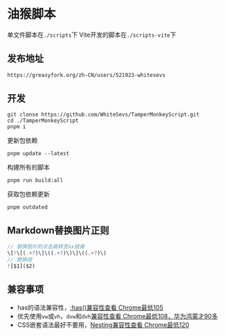 # 油猴脚本

单文件脚本在`./scripts`下
Vite开发的脚本在`./scripts-vite`下

## 发布地址

```html
https://greasyfork.org/zh-CN/users/521923-whitesevs
```

## 开发

```text
git clonse https://github.com/WhiteSevs/TamperMonkeyScript.git
cd ./TamperMonkeyScript
pnpm i
```

更新包依赖

```text
pnpm update --latest
```

构建所有的脚本

```text
pnpm run build:all

```

获取包依赖更新

```text
pnpm outdated
```

## Markdown替换图片正则

```js
// 替换图片的点击跳转至xx链接
\[!\[(.+?)\]\((.+?)\)\]\((.+?)\)
// 替换成
![$1]($2)
```

## 兼容事项

* has的语法兼容性，[:has()兼容性查看 Chrome最低105](https://caniuse.com/css-has)
* 优先使用`vw`或`vh`，`dvw`和`dvh`[兼容性查看 Chrome最低108，华为鸿蒙才90多](https://caniuse.com/mdn-css_types_length_viewport_percentage_units_dynamic)
* CSS嵌套语法最好不要用，[Nesting兼容性查看 Chrome最低120](https://caniuse.com/css-nesting)
